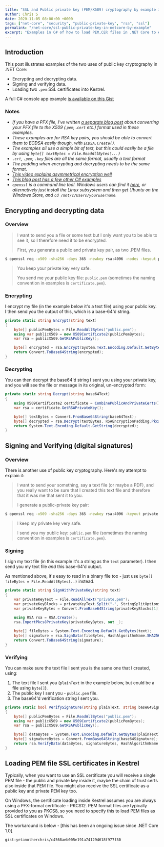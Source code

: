 ```yaml
---
title: "SSL and Public private key (PEM/X509) cryptography by example in .NET Core"
author: Chris S
date: 2020-11-05 08:00:00 +0000
tags: ["net-core", "security", "public-private-key", "rsa", "ssl"]
permalink: "/net-core/ssl-public-private-key-in-netcore-by-example"
excerpt: "Examples in C# of how to load PEM,CER files in .NET Core to encrypt, decrypt, sign and verify your data"
---
```

[0]: https://gist.github.com/yetanotherchris/d8330dd6f541f85903a9bdd5dd13bb1f
[1]: /net-core/converting-pfx-to-pem-in-dotnet-core
[2]: https://www.youtube.com/watch?v=AQDCe585Lnc
[3]: https://damienbod.com/2020/08/19/symmetric-and-asymmetric-encryption-in-net-core/
[4]: https://slproweb.com/products/Win32OpenSSL.html
[5]: https://github.com/dotnet/runtime/issues/23749

## Introduction

This post illustrates examples of the two uses of public key cryptography in .NET Core:

- Encrypting and decrypting data.
- Signing and verifying data.
- Loading two `.pem` SSL certificates into Kestrel.

A full C# console app example [is available on this Gist][0]

### Notes
  
- *If you have a PFX file, I've written [a separate blog post][1] about converting your PFX file to the X509 (.`pem`, .`cert` etc.) format used in these examples.*
- *These examples are for RSA key pairs, you should be able to convert them to ECDSA easily though, with `ECDSA.Create()`.*
- *The examples all use a simple bit of text, but this could easily be a file by using `byte[] textBytes = File.ReadAllBytes(...)`*
- *`.crt`, `.pem`, `.key` files are all the same format, usually a text format*
- *The padding when encrypting and decrypting needs to be the same format*.
- *[This video explains asymmetrical encryption well][2]*
- *[This blog post has a few other C# examples][3]*
- *`openssl` is a command line tool. Windows users can find it [here][4], or alternatively just install the Linux subsystem and then get Ubuntu on the Windows Store, and `cd /mnt/c/Users/yourusername`.*

## Encrypting and decrypting data

### Overview

> I want to send you a file or some text but I only want you to be able to see it, so I therefore need it to be encrypted.   
> 
> First, you generate a public and private key pair, as two .PEM files. 
>
```bash
$ openssl req -x509 -sha256 -days 365 -newkey rsa:4096 -nodes -keyout private.pem -out public.pem
```
>
> You keep your private key very safe.
> 
> You send me your public key file: `public.pem` (sometimes the naming convention in examples is `certificate.pem`). 

### Encrypting

I encrypt my file (in the example below it's a text file) using your public key. I then send you the output of this, which is a base-64'd string.

```csharp
private static string Encrypt(string text)
{
    byte[] publicPemBytes = File.ReadAllBytes("public.pem");
    using var publicX509 = new X509Certificate2(publicPemBytes);
    var rsa = publicX509.GetRSAPublicKey();

    byte[] encrypted = rsa.Encrypt(System.Text.Encoding.Default.GetBytes(text), RSAEncryptionPadding.Pkcs1);
    return Convert.ToBase64String(encrypted);
}
```

### Decrypting

You can then decrypt the base64'd string I sent you using your private key, and you will see the file or message in its original, un-encrypted form:

```csharp
private static string Decrypt(string base64Text)
{
    using X509Certificate2 certificate = CombinePublicAndPrivateCerts();
    var rsa = certificate.GetRSAPrivateKey();

    byte[] textBytes = Convert.FromBase64String(base64Text);
    byte[] decrypted = rsa.Decrypt(textBytes, RSAEncryptionPadding.Pkcs1);
    return System.Text.Encoding.Default.GetString(decrypted);
}
```

## Signing and Verifying (digital signatures)

### Overview

There is another use of public key cryptography. Here's my attempt to explain it:

> I want to send your something, say a text file (or maybe a PDF), and you really want to be sure that I created this text file and therefore that it was me that sent it to you. 
>
> I generate a public-private key pair:  
> 
```bash
$ openssl req -x509 -sha256 -days 365 -newkey rsa:4096 -keyout private.pem -out public.pem
```
> I keep my private key very safe.
>
> I send you my public key: `public.pem` file (sometimes the naming convention in examples is `certificate.pem`). 


### Signing

I sign my text file (in this example it's a string as the `text` parameter). I then send you my text file *and* this base-64'd output.

As mentioned above, it's easy to read in a binary file too - just use `byte[] fileBytes = File.ReadAllBytes(..)` instead.

```csharp
private static string SignWithPrivateKey(string text)
{
    var privateKeyText = File.ReadAllText("private.pem");
    var privateKeyBlocks = privateKeyText.Split("-", StringSplitOptions.RemoveEmptyEntries);
    var privateKeyBytes = Convert.FromBase64String(privateKeyBlocks[1]);
    
    using RSA rsa = RSA.Create();
    rsa.ImportPkcs8PrivateKey(privateKeyBytes, out _);

    byte[] fileBytes = System.Text.Encoding.Default.GetBytes(text);
    byte[] signature = rsa.SignData(fileBytes, HashAlgorithmName.SHA256, RSASignaturePadding.Pkcs1);
    return Convert.ToBase64String(signature);
}
```

### Verifying

You can make sure the text file I sent you is the same one that I created, using:

1. The text file I sent you (`plainText` in the example below, but could be a file using `byte[]`).
1. The public key I sent you - `public.pem` file.
1. The base64'd verification string I sent you.

```csharp
private static bool VerifySignature(string plainText, string base64Signature)
{
    byte[] publicPemBytes = File.ReadAllBytes("public.pem");
    using var publicX509 = new X509Certificate2(publicPemBytes);
    var rsa = publicX509.GetRSAPublicKey();

    byte[] dataBytes = System.Text.Encoding.Default.GetBytes(plainText);
    byte[] signatureBytes = Convert.FromBase64String(base64Signature);
    return rsa.VerifyData(dataBytes, signatureBytes, HashAlgorithmName.SHA256, RSASignaturePadding.Pkcs1);
}
```

## Loading PEM file SSL certificates in Kestrel

Typically, when you want to use an SSL certificate you will receive a single PEM file - the public and private key inside it, maybe the chain of trust certs also inside that PEM file. You might also receive the SSL certificate as a public key and private PEM key too.

On Windows, the certificate loading inside Kestrel assumes you are always using a PFX-format certificate - PKCS12. PEM format files are typically provided to you as PKCS8, so you need to specify this to load PEM files as SSL certificates on Windows.

The workaround is below - [this has been an ongoing issue since .NET Core 1.0].

`gist:yetanotherchris/c4568aeb005e191a741294618f977f30`